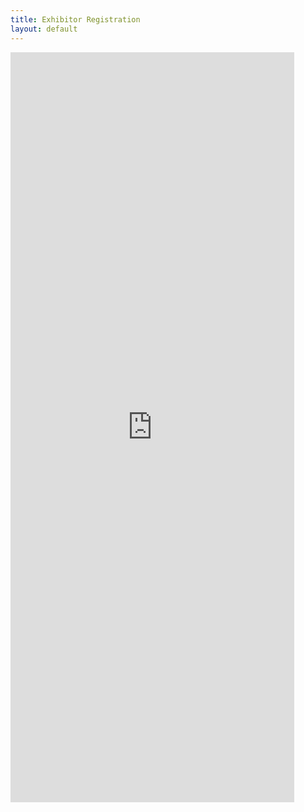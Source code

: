 ```yaml
---
title: Exhibitor Registration
layout: default
---
```

<p><iframe src="https://docs.google.com/gview?url=https://alfordmemorialrc.github.io/hamfest/files/Club-Hamfest-Registration-2021.pdf&embedded=true" width="90%" height="1200px" frameborder="0" allowfullscreen="true" mozallowfullscreen="true" webkitallowfullscreen="true"></iframe></p>
